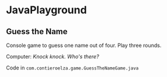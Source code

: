 # JavaPlayground

## Guess the Name 

Console game to guess one name out of four. Play three rounds.

Computer: _Knock knock. Who's there?_

Code in `com.contieroelza.game.GuessTheNameGame.java`
